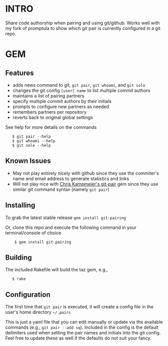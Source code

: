 # INTRO 

Share code authorship when pairing and using git/github.
Works well with my fork of promptula to show which git pair is currently
configured in a git repo.

# GEM 

## Features

* adds news command to git, `git pair`, `git whoami`, and `git solo`
* changes the git config `[user] name` to list multiple commit authors
* maintains a list of pairing partners
* specify multiple commit authors by their initials
* prompts to configure new partners as needed
* remembers partners per repository
* reverts back to original global settings

See help for more details on the commands

```
   $ git pair --help
   $ git whoami --help
   $ git solo --help
```

## Known Issues

* May not play entirely nicely with github since they use the commiter's 
name and email address to generate statistics and links 
* Will not play nice with [Chris Kampmeier's git-pair](https://github.com/chrisk/git-pair) gem since they use similar
git command syntax (namely `git pair`) 

## Installing
To grab the latest stable release `gem install git-pairing`

Or, clone this repo and execute the following command in your
terminal/console of choice

```
    $ gem install git-pairing 
```

## Building

The included Rakefile will build the taz gem, e.g.,

```
   $ rake
```

## Configuration

The first time that `git pair` is executed, it will create a config file
in the user's home directory `~/.pairs`

This is just a yaml file that you can edit manually or update via the
available commands (e.g., `git pair --add sq`).  Included in the config is
the default delimiters used when setting the pair names and initials
into the git config.  Feel free to update these as well if the defaults
do not suit your fancy.
